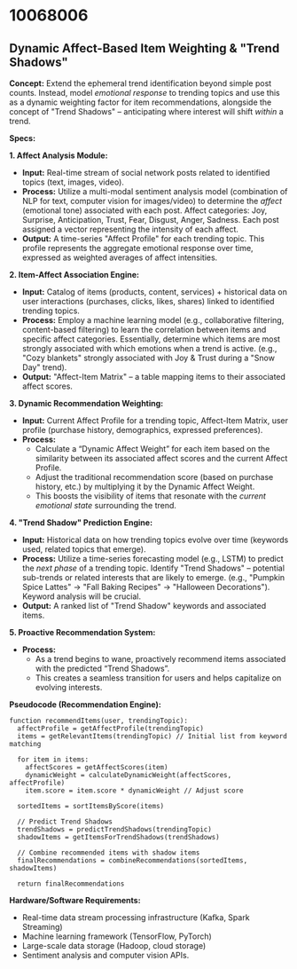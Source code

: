 # 10068006

## Dynamic Affect-Based Item Weighting & "Trend Shadows"

**Concept:** Extend the ephemeral trend identification beyond simple post counts. Instead, model *emotional response* to trending topics and use this as a dynamic weighting factor for item recommendations, alongside the concept of "Trend Shadows" – anticipating where interest will shift *within* a trend.

**Specs:**

**1. Affect Analysis Module:**

*   **Input:** Real-time stream of social network posts related to identified topics (text, images, video).
*   **Process:** Utilize a multi-modal sentiment analysis model (combination of NLP for text, computer vision for images/video) to determine the *affect* (emotional tone) associated with each post. Affect categories: Joy, Surprise, Anticipation, Trust, Fear, Disgust, Anger, Sadness.  Each post assigned a vector representing the intensity of each affect.
*   **Output:**  A time-series "Affect Profile" for each trending topic. This profile represents the aggregate emotional response over time, expressed as weighted averages of affect intensities.

**2. Item-Affect Association Engine:**

*   **Input:** Catalog of items (products, content, services) + historical data on user interactions (purchases, clicks, likes, shares) linked to identified trending topics.
*   **Process:**  Employ a machine learning model (e.g., collaborative filtering, content-based filtering) to learn the correlation between items and specific affect categories.  Essentially, determine which items are most strongly associated with which emotions when a trend is active.  (e.g., "Cozy blankets" strongly associated with Joy & Trust during a "Snow Day" trend).
*   **Output:** "Affect-Item Matrix" – a table mapping items to their associated affect scores.

**3. Dynamic Recommendation Weighting:**

*   **Input:** Current Affect Profile for a trending topic, Affect-Item Matrix, user profile (purchase history, demographics, expressed preferences).
*   **Process:**
    *   Calculate a “Dynamic Affect Weight” for each item based on the similarity between its associated affect scores and the current Affect Profile.
    *   Adjust the traditional recommendation score (based on purchase history, etc.) by multiplying it by the Dynamic Affect Weight.
    *   This boosts the visibility of items that resonate with the *current emotional state* surrounding the trend.

**4. "Trend Shadow" Prediction Engine:**

*   **Input:** Historical data on how trending topics evolve over time (keywords used, related topics that emerge).
*   **Process:** Utilize a time-series forecasting model (e.g., LSTM) to predict the *next phase* of a trending topic.  Identify "Trend Shadows" – potential sub-trends or related interests that are likely to emerge. (e.g., "Pumpkin Spice Lattes" -> "Fall Baking Recipes" -> "Halloween Decorations").  Keyword analysis will be crucial.
*   **Output:**  A ranked list of "Trend Shadow" keywords and associated items.

**5. Proactive Recommendation System:**

*   **Process:**
    *   As a trend begins to wane, proactively recommend items associated with the predicted “Trend Shadows”.
    *   This creates a seamless transition for users and helps capitalize on evolving interests.

**Pseudocode (Recommendation Engine):**

```
function recommendItems(user, trendingTopic):
  affectProfile = getAffectProfile(trendingTopic)
  items = getRelevantItems(trendingTopic) // Initial list from keyword matching

  for item in items:
    affectScores = getAffectScores(item)
    dynamicWeight = calculateDynamicWeight(affectScores, affectProfile)
    item.score = item.score * dynamicWeight // Adjust score

  sortedItems = sortItemsByScore(items)

  // Predict Trend Shadows
  trendShadows = predictTrendShadows(trendingTopic)
  shadowItems = getItemsForTrendShadows(trendShadows)

  // Combine recommended items with shadow items
  finalRecommendations = combineRecommendations(sortedItems, shadowItems)

  return finalRecommendations
```

**Hardware/Software Requirements:**

*   Real-time data stream processing infrastructure (Kafka, Spark Streaming)
*   Machine learning framework (TensorFlow, PyTorch)
*   Large-scale data storage (Hadoop, cloud storage)
*   Sentiment analysis and computer vision APIs.